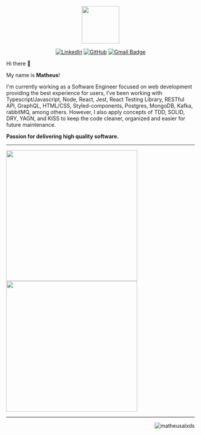 <section name="social-networks">

  <div id="header" align="center">
    <img src="https://media.giphy.com/media/M9gbBd9nbDrOTu1Mqx/giphy.gif" width="100"/>
  </div>
</section>

<section name="social-networks">
  <div align="center">

  [![LinkedIn](https://img.shields.io/badge/LinkedIn-blue?style=flat-square&logo=linkedin)](https://www.linkedin.com/in/matheusalxds/)
  [![GitHub](https://img.shields.io/badge/GitHub-black?style=flat-square&logo=github)](https://www.github.com/matheusalxds/)
  [![Gmail Badge](https://img.shields.io/badge/Gmail-c14438?style=flat-square&logo=Gmail&logoColor=white&link=mailto:matheus.alxds@gmail.com)](mailto:matheus.alxds@gmail.com)

  </div>

</section>

<section name="me">
  <p>Hi there 👋</p>
  <p>My name is <b>Matheus</b>!</p>
  <p> I'm currently working as a Software Engineer focused on web development providing the best experience for users, I’ve been working with Typescript/Javascript, Node, React, Jest, React Testing Library, RESTful API, GraphQL, HTML/CSS, Styled-components, Postgres, MongoDB, Kafka, rabbitMQ, among others. However, I also apply concepts of TDD, SOLID, DRY, YAGN, and KISS to keep the code cleaner, organized and easier for future maintenance.
  </p>
  <p><b>Passion for delivering high quality software.</b></p>  

</section>


___
<div>

  <img src="https://github-readme-stats.vercel.app/api/top-langs/?username=matheusalxds&layout=compact&theme=algolia&show_icons=true&hide=c,c%2B%2B,php,less,scss" width="350" />
  <img src="https://github-readme-stats.vercel.app/api?username=matheusalxds&count_private=true&show_icons=true&theme=algolia" width="350"  />

</div>

___

<div>
  <p> <img src="https://komarev.com/ghpvc/?username=matheusalxds&label=Profile%20views&color=0e75b6&style=flat" alt="matheusalxds" align="right" /> </p>
</div>
